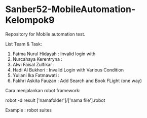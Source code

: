 # Sanber52-MobileAutomation-Kelompok9
 Repository for Mobile automation test.
 
 List Team & Task:
 1. Fatma Nurul Hidayah : Invalid login with 
 2. Nurcahaya Kerentryna : 
 3. Alwi Faisal Zulfikar : 
 4. Hadi Al Bukhori : Invalid Login with Various Condition
 5. Yuliani Ika Fatmawati : 
 6. Fakhri Askita Fauzan : Add Search and Book FLight (one way)

Cara menjalankan robot framework:

robot -d result ['namafolder']/['nama file'].robot 

Example : robot suites
